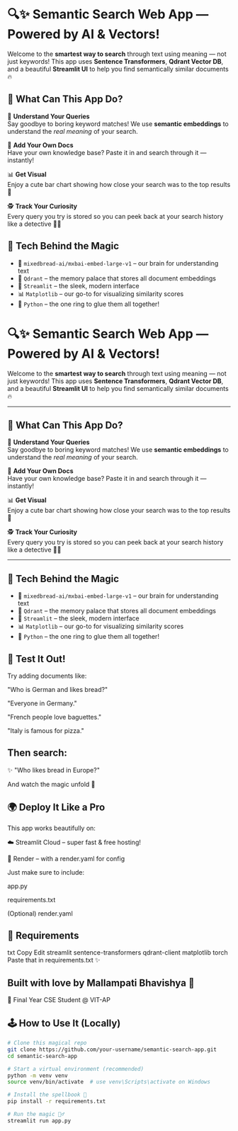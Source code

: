 # 🔍✨ Semantic Search Web App — Powered by AI & Vectors!

Welcome to the **smartest way to search** through text using meaning — not just keywords! This app uses **Sentence Transformers**, **Qdrant Vector DB**, and a beautiful **Streamlit UI** to help you find semantically similar documents 🔥



## 🧠 What Can This App Do?

🎯 **Understand Your Queries**  
Say goodbye to boring keyword matches! We use **semantic embeddings** to understand the *real meaning* of your search.

📄 **Add Your Own Docs**  
Have your own knowledge base? Paste it in and search through it — instantly!

📊 **Get Visual**  
Enjoy a cute bar chart showing how close your search was to the top results 💙

🕵️ **Track Your Curiosity**  
Every query you try is stored so you can peek back at your search history like a detective 🕵️‍♂️



## 🚀 Tech Behind the Magic

- 🧠 `mixedbread-ai/mxbai-embed-large-v1` – our brain for understanding text  
- 🧰 `Qdrant` – the memory palace that stores all document embeddings  
- 🎨 `Streamlit` – the sleek, modern interface  
- 📊 `Matplotlib` – our go-to for visualizing similarity scores  
- 💬 `Python` – the one ring to glue them all together!

 # 🔍✨ Semantic Search Web App — Powered by AI & Vectors!

Welcome to the **smartest way to search** through text using meaning — not just keywords! This app uses **Sentence Transformers**, **Qdrant Vector DB**, and a beautiful **Streamlit UI** to help you find semantically similar documents 🔥

---

## 🧠 What Can This App Do?

🎯 **Understand Your Queries**  
Say goodbye to boring keyword matches! We use **semantic embeddings** to understand the *real meaning* of your search.

📄 **Add Your Own Docs**  
Have your own knowledge base? Paste it in and search through it — instantly!

📊 **Get Visual**  
Enjoy a cute bar chart showing how close your search was to the top results 💙

🕵️ **Track Your Curiosity**  
Every query you try is stored so you can peek back at your search history like a detective 🕵️‍♂️

---

## 🚀 Tech Behind the Magic

- 🧠 `mixedbread-ai/mxbai-embed-large-v1` – our brain for understanding text  
- 🧰 `Qdrant` – the memory palace that stores all document embeddings  
- 🎨 `Streamlit` – the sleek, modern interface  
- 📊 `Matplotlib` – our go-to for visualizing similarity scores  
- 💬 `Python` – the one ring to glue them all together!

## 🧪 Test It Out!
Try adding documents like:

"Who is German and likes bread?"

"Everyone in Germany."

"French people love baguettes."

"Italy is famous for pizza."

## Then search:

✨ "Who likes bread in Europe?"

And watch the magic unfold 💫

## 🌍 Deploy It Like a Pro
This app works beautifully on:

☁️ Streamlit Cloud – super fast & free hosting!

🚀 Render – with a render.yaml for config

Just make sure to include:

app.py

requirements.txt

(Optional) render.yaml

## 🧾 Requirements
txt
Copy
Edit
streamlit
sentence-transformers
qdrant-client
matplotlib
torch
Paste that in requirements.txt ✨


## Built with love by Mallampati Bhavishya 💙
📍 Final Year CSE Student @ VIT-AP

## 🕹️ How to Use It (Locally)

```bash
# Clone this magical repo
git clone https://github.com/your-username/semantic-search-app.git
cd semantic-search-app

# Start a virtual environment (recommended)
python -m venv venv
source venv/bin/activate  # use venv\Scripts\activate on Windows

# Install the spellbook 🧪
pip install -r requirements.txt

# Run the magic 🧙‍♂️
streamlit run app.py


